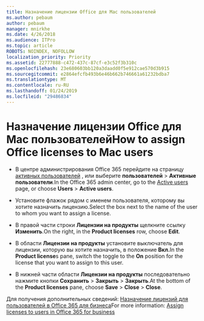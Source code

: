 ```yaml
---
title: Назначение лицензии Office для Mac пользователей
ms.author: pebaum
author: pebaum
manager: mnirkhe
ms.date: 4/26/2018
ms.audience: ITPro
ms.topic: article
ROBOTS: NOINDEX, NOFOLLOW
localization_priority: Priority
ms.assetid: 22777888-c472-437c-87cf-e3c52f3b310c
ms.openlocfilehash: 23e680603bb120a3daadd0f5e912cae570d3b915
ms.sourcegitcommit: e2864efcfb493b6e46b662b746661a61232bdba7
ms.translationtype: MT
ms.contentlocale: ru-RU
ms.lasthandoff: 01/24/2019
ms.locfileid: "29486834"
---
```

# <a name="how-to-assign-office-licenses-to-mac-users"></a><span data-ttu-id="5b0fe-102">Назначение лицензии Office для Mac пользователей</span><span class="sxs-lookup"><span data-stu-id="5b0fe-102">How to assign Office licenses to Mac users</span></span>

- <span data-ttu-id="5b0fe-103">В центре администрирования Office 365 перейдите на страницу [активных пользователей](https://go.microsoft.com/fwlink/p/?linkid=834822) , или выберите **пользователей** \> **Активные пользователи**.</span><span class="sxs-lookup"><span data-stu-id="5b0fe-103">In the Office 365 admin center, go to the [Active users](https://go.microsoft.com/fwlink/p/?linkid=834822) page, or choose **Users** \> **Active users**.</span></span>
    
- <span data-ttu-id="5b0fe-104">Установите флажок рядом с именем пользователя, которому вы хотите назначить лицензию.</span><span class="sxs-lookup"><span data-stu-id="5b0fe-104">Select the box next to the name of the user to whom you want to assign a license.</span></span>
    
- <span data-ttu-id="5b0fe-105">В правой части строки **Лицензии на продукты** щелкните ссылку **Изменить**.</span><span class="sxs-lookup"><span data-stu-id="5b0fe-105">On the right, in the **Product licenses** row, choose **Edit**.</span></span>
    
- <span data-ttu-id="5b0fe-106">В области **Лицензии на продукты** установите выключатель для лицензии, которую вы хотите назначить, в положение **Вкл.**</span><span class="sxs-lookup"><span data-stu-id="5b0fe-106">In the **Product license**s pane, switch the toggle to the **On** position for the license that you want to assign to this user.</span></span> 
    
- <span data-ttu-id="5b0fe-107">В нижней части области **Лицензии на продукты** последовательно нажмите кнопки **Сохранить** \> **Закрыть** \> **Закрыть**.</span><span class="sxs-lookup"><span data-stu-id="5b0fe-107">At the bottom of the **Product licenses** pane, choose **Save** \> **Close** \> **Close**.</span></span>
    
<span data-ttu-id="5b0fe-108">Для получения дополнительных сведений: [Назначение лицензий для пользователей в Office 365 для бизнеса](.md)</span><span class="sxs-lookup"><span data-stu-id="5b0fe-108">For more information: [Assign licenses to users in Office 365 for business](.md)</span></span>
  

